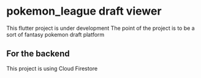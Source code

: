 # pokemon_league draft viewer

This flutter project is under development
The point of the project is to be a sort of fantasy pokemon draft platform

## For the backend
This project is using Cloud Firestore

